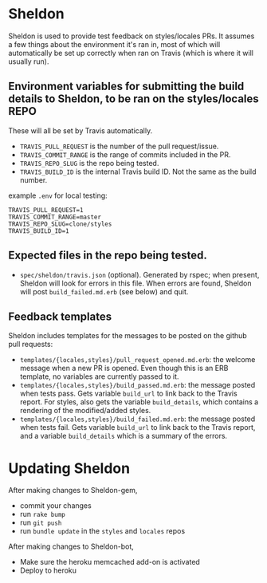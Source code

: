 # Sheldon

Sheldon is used to provide test feedback on styles/locales PRs. It
assumes a few things about the environment it's ran in, most of
which will automatically be set up correctly when ran on Travis
(which is where it will usually run).

## Environment variables for submitting the build details to Sheldon, to be ran on the styles/locales REPO

These will all be set by Travis automatically.

* `TRAVIS_PULL_REQUEST` is the number of the pull request/issue.
* `TRAVIS_COMMIT_RANGE` is the range of commits included in the PR.
* `TRAVIS_REPO_SLUG` is the repo being tested.
* `TRAVIS_BUILD_ID` is the internal Travis build ID. Not the same as the build number.

example `.env` for local testing:

```
TRAVIS_PULL_REQUEST=1
TRAVIS_COMMIT_RANGE=master
TRAVIS_REPO_SLUG=clone/styles
TRAVIS_BUILD_ID=1
```

## Expected files in the repo being tested.

* `spec/sheldon/travis.json` (optional). Generated by rspec; when present, Sheldon will look for errors in this file. When errors are found, Sheldon will post `build_failed.md.erb` (see below) and quit.

## Feedback templates

Sheldon includes templates for the messages to be posted on the github pull requests:

* `templates/{locales,styles}/pull_request_opened.md.erb`: the welcome message when a new PR is opened. Even though this is an ERB template, no variables are currently passed to it.
* `templates/{locales,styles}/build_passed.md.erb`: the message posted when tests pass. Gets variable `build_url` to link back to the Travis report. For styles, also gets the variable `build_details`, which contains a rendering of the modified/added styles.
* `templates/{locales,styles}/build_failed.md.erb`: the message posted when tests fail. Gets variable `build_url` to link back to the Travis report, and a variable `build_details` which is a summary of the errors.

# Updating Sheldon

After making changes to Sheldon-gem,

* commit your changes
* run `rake bump`
* run `git push`
* run `bundle update` in the `styles` and `locales` repos

After making changes to Sheldon-bot,

* Make sure the heroku memcached add-on is activated
* Deploy to heroku
